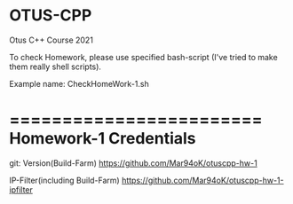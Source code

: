# OTUS-CPP
Otus C++ Course 2021

To check Homework, please use specified bash-script (I've tried to make them really shell scripts).

Example name:
CheckHomeWork-1.sh  

========================
Homework-1 Credentials
========================

git:
Version(Build-Farm)
https://github.com/Mar94oK/otuscpp-hw-1

IP-Filter(including Build-Farm)
https://github.com/Mar94oK/otuscpp-hw-1-ipfilter

